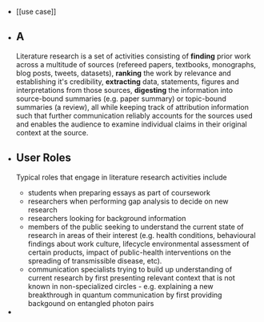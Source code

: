 - [[use case]]
- ## A
  Literature research is a set of activities consisting of **finding** prior work across a multitude of sources (refereed papers, textbooks, monographs, blog posts, tweets, datasets), **ranking** the work by relevance and establishing it's credibility, **extracting** data, statements, figures and interpretations from those sources, **digesting** the information into source-bound summaries (e.g. paper summary) or topic-bound summaries (a review), all while keeping track of attribution information such that further communication reliably accounts for the sources used and enables the audience to examine individual claims in their original context at the source.
- ## User Roles 
  
  Typical roles that engage in literature research activities include
  
  * students when preparing essays as part of coursework
  * researchers when performing gap analysis to decide on new research
  * researchers looking for background information
  * members of the public seeking to understand the current state of research in areas of their interest (e.g. health conditions, behavioural findings about work culture, lifecycle environmental assessment of certain products, impact of public-health interventions on the spreading of transmissible disease, etc).
  * communication specialists trying to build up understanding of current research by first presenting relevant context that is not known in non-specialized circles - e.g. explaining a new breakthrough in quantum communication by first providing backgound on entangled photon pairs
-
